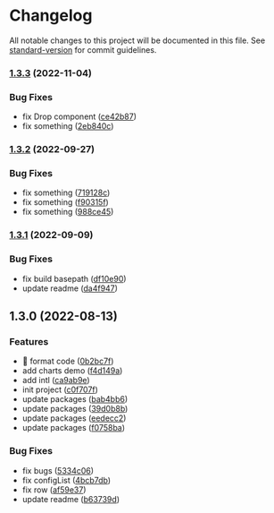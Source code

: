 # Changelog

All notable changes to this project will be documented in this file. See [standard-version](https://github.com/conventional-changelog/standard-version) for commit guidelines.

### [1.3.3](https://github.com/ahyiru/huxy-admin/compare/v1.3.2...v1.3.3) (2022-11-04)


### Bug Fixes

* fix Drop component ([ce42b87](https://github.com/ahyiru/huxy-admin/commit/ce42b87ad93ae0e154d40c275f4a380cc2fb3b72))
* fix something ([2eb840c](https://github.com/ahyiru/huxy-admin/commit/2eb840c43033547b0c95fc01ffdc3b42c7364df4))

### [1.3.2](https://github.com/ahyiru/huxy-admin/compare/v1.3.1...v1.3.2) (2022-09-27)


### Bug Fixes

* fix something ([719128c](https://github.com/ahyiru/huxy-admin/commit/719128c293f9607b76a261dd348d0a45a8e7da16))
* fix something ([f90315f](https://github.com/ahyiru/huxy-admin/commit/f90315f2f434111fa50528eefa708d8fd9247768))
* fix something ([988ce45](https://github.com/ahyiru/huxy-admin/commit/988ce4596dd92c030e763738764ec8e788bf800e))

### [1.3.1](https://github.com/ahyiru/huxy-admin/compare/v1.3.0...v1.3.1) (2022-09-09)


### Bug Fixes

* fix build basepath ([df10e90](https://github.com/ahyiru/huxy-admin/commit/df10e903a59b99963f106b9bd1673339ad1604bf))
* update readme ([da4f947](https://github.com/ahyiru/huxy-admin/commit/da4f9473ba0b3d968e45cdeb3da1b6973871943c))

## 1.3.0 (2022-08-13)


### Features

* :art: format code ([0b2bc7f](https://github.com/ahyiru/huxy-admin/commit/0b2bc7f111f763c101c73c1685ba289b7b3e08ea))
* add charts demo ([f4d149a](https://github.com/ahyiru/huxy-admin/commit/f4d149a8fa63fc6559481cd4f55d100076eeba7c))
* add intl ([ca9ab9e](https://github.com/ahyiru/huxy-admin/commit/ca9ab9e4c7513faa6811c7aa6a779ae1443b4b11))
* init project ([c0f707f](https://github.com/ahyiru/huxy-admin/commit/c0f707f55e69df0c66f2cf2ecb719e8de1f1053c))
* update packages ([bab4bb6](https://github.com/ahyiru/huxy-admin/commit/bab4bb61454af5287a0894524676b7a83f961037))
* update packages ([39d0b8b](https://github.com/ahyiru/huxy-admin/commit/39d0b8b97109fd0b3c6119bdc292ee8e3763ae51))
* update packages ([eedecc2](https://github.com/ahyiru/huxy-admin/commit/eedecc2e9dd04847c63dc03533b2339002d2414c))
* update packages ([f0758ba](https://github.com/ahyiru/huxy-admin/commit/f0758ba0a64dfe11f3c0c545bdf1fbc1cd089616))


### Bug Fixes

* fix bugs ([5334c06](https://github.com/ahyiru/huxy-admin/commit/5334c068c4855e24d3dafb4362d79a650d74587d))
* fix configList ([4bcb7db](https://github.com/ahyiru/huxy-admin/commit/4bcb7dbba1f782432083cf44317cb135df6cbaab))
* fix row ([af59e37](https://github.com/ahyiru/huxy-admin/commit/af59e37755d11cd47b8a5eb1b362c24c267ad62c))
* update readme ([b63739d](https://github.com/ahyiru/huxy-admin/commit/b63739d48c3fd4861bb1265fa2e844ee752b452a))
